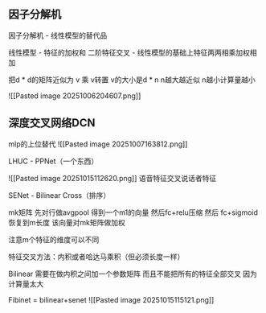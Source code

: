 ## 因子分解机
因子分解机 - 线性模型的替代品

线性模型 - 特征的加权和
二阶特征交叉 - 线性模型的基础上特征两两相乘加权相加

把d * d的矩阵近似为 v 乘 v转置 v的大小是d * n n越大越近似 n越小计算量越小

![[Pasted image 20251006204607.png]]

## 深度交叉网络DCN
mlp的上位替代
![[Pasted image 20251007163812.png]]

LHUC - PPNet（一个东西）

![[Pasted image 20251015112620.png]]
语音特征交叉说话者特征


SENet - Bilinear Cross（排序）

mk矩阵 先对行做avgpool 得到一个m1的向量 然后fc+relu压缩 然后 fc+sigmoid 恢复到m长度 该向量对mk矩阵做加权

注意m个特征的维度可以不同

特征交叉方法：内积或者哈达马乘积（但必须长度一样）

Bilinear 需要在做内积之间加一个参数矩阵 而且不能把所有的特征全部交叉 因为计算量太大

Fibinet  = bilinear+senet
![[Pasted image 20251015115121.png]]
